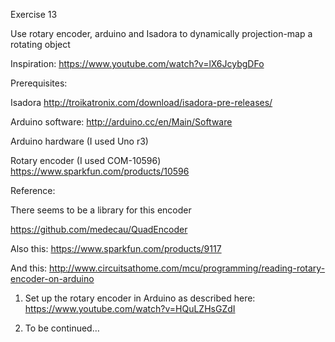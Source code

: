 Exercise 13

Use rotary encoder, arduino and Isadora to dynamically projection-map a rotating object

Inspiration: https://www.youtube.com/watch?v=lX6JcybgDFo

Prerequisites:

Isadora http://troikatronix.com/download/isadora-pre-releases/

Arduino software: http://arduino.cc/en/Main/Software



Arduino hardware (I used Uno r3)

Rotary encoder (I used COM-10596) https://www.sparkfun.com/products/10596

Reference:

There seems to be a library for this encoder

https://github.com/medecau/QuadEncoder

Also this: https://www.sparkfun.com/products/9117

And this: http://www.circuitsathome.com/mcu/programming/reading-rotary-encoder-on-arduino




1. Set up the rotary encoder in Arduino as described here: https://www.youtube.com/watch?v=HQuLZHsGZdI

2. To be continued…
